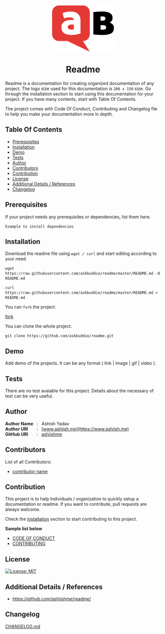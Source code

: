 <p align="center">
    <a href="https://www.askbuddie.com">
        <img src="ask-buddie-icon-200x150.png" align="center" alt="askbuddie-icon"/>
    </a>
</p>
<h1 align="center" style="border: 0;"> Readme </h1>

Readme is a documentation for creating organized documentation of any project. The logo size used for this documentation is `200 x 150` size. Go through the installation section to start using this documentation for your project. If you have many contents, start with Table Of Contents. 

The project comes with Code Of Conduct, Contributing and Changelog file to help you make your documentation more in depth.


## Table Of Contents
 - [Prerequisites](#prerequisites)
 - [Installation](#installation)
 - [Demo](#demo)
 - [Tests](#tests)
 - [Author](#author)
 - [Contributors](#contributors)
 - [Contribution](#contribution)
 - [License](#license)
 - [Additional Details / References](#additional-details--references)
 - [Changelog](#changelog)
 
## Prerequisites
 
If your project needs any prerequisites or dependencies, list them here.
 
```
Example to install dependencies
```
 
## Installation

Download the readme file using `wget / curl` and start editing according to your need.

```
wget https://raw.githubusercontent.com/askbuddie/readme/master/README.md -O README.md
```

```
curl https://raw.githubusercontent.com/askbuddie/readme/master/README.md > README.md
```

You can `fork` the project.

[fork](https://github.com/askbuddie/readme/fork)

You can clone the whole project.

```
git clone https://github.com/askbuddie/readme.git
```
 
## Demo

Add demo of the projects. It can be any format ( link | image | gif | video ).
 
## Tests

There are no test avaiable for this project. Details about the necessary of test can be very useful.
 
## Author

**Author Name** &nbsp; : &nbsp; Ashish Yadav <br>
**Author URI** &nbsp; &nbsp; &nbsp; : &nbsp; [www.ashiish.me](https://www.ashiish.me) <br>
**GitHub URI** &nbsp; &nbsp; &nbsp; : &nbsp; [ashiishme](https://github.com/ashiishme)
 
## Contributors

List of all Contributors:
- [contributor name](#)
 
## Contribution

This project is to help Individuals / organization to quickly setup a documentation or readme. If you want to contribute, pull requests are always welcome.

Check the [installation](#installation) section to start contributing to this project.

**Sample list below**

- [CODE OF CONDUCT](CODE_OF_CONDUCT.md) 
- [CONTRIBUTING](CONTRIBUTING.md)
 
## License

[![License: MIT](https://img.shields.io/badge/License-MIT-red.svg)](https://opensource.org/licenses/MIT)


## Additional Details / References

- https://github.com/ashiishme/readme/
 
## Changelog

[CHANGELOG.md](CHANGELOG.md)
